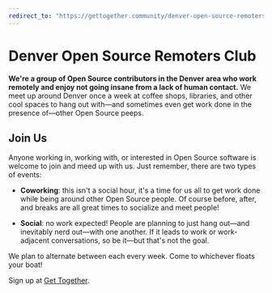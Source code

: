 ```yaml
---
redirect_to: "https://gettogether.community/denver-open-source-remoters-club/"
---
```


# Denver Open Source Remoters Club

**We're a group of Open Source contributors in the Denver area who work remotely and enjoy not going insane from a lack of human contact.** We meet up around Denver once a week at coffee shops, libraries, and other cool spaces to hang out with—and sometimes even get work done in the presence of—other Open Source peeps.

## Join Us

Anyone working in, working with, or interested in Open Source software is welcome to join and meed up with us. Just remember, there are two types of events:

- **Coworking**: this isn't a social hour, it's a time for us all to get work done while being around other Open
Source people. Of course before, after, and breaks are all great times to socialize and meet people!

- **Social**: no work expected! People are planning to just hang out—and inevitably nerd out—with one another. If it leads to work or work-adjacent conversations, so be it—but that's not the goal.

We plan to alternate between each every week. Come to whichever floats your boat!

Sign up at [Get Together](https://gettogether.community/denver-open-source-remoters-club/).

